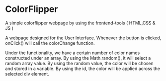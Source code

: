 # ColorFlipper
A simple colorflipper webpage by using the frontend-tools ( HTML,CSS &amp; JS )

A webpage designed for the User Interface. 
Whenever the button is clicked, onClick() will call the colorChange function.

Under the functionality, we have a certain number of color names constructed under an array.
By using the Math.random(), it will select a random array value.
By using the random value, the color will be chosen and stored in a variable.
By using the id, the color will be applied across the selected div element.
